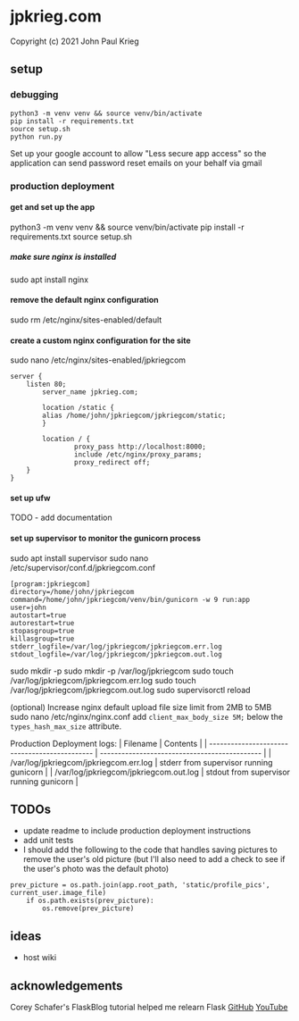 # jpkrieg.com
Copyright (c) 2021 John Paul Krieg

## setup
### debugging
```
python3 -m venv venv && source venv/bin/activate
pip install -r requirements.txt
source setup.sh
python run.py
```

Set up your google account to allow "Less secure app access" so the application can send password reset emails on your behalf via gmail

### production deployment
#### get and set up the app
python3 -m venv venv && source venv/bin/activate
pip install -r requirements.txt
source setup.sh

##### make sure nginx is installed
sudo apt install nginx

#### remove the default nginx configuration
sudo rm /etc/nginx/sites-enabled/default

#### create a custom nginx configuration for the site
sudo nano /etc/nginx/sites-enabled/jpkriegcom
```
server {
	listen 80;
        server_name jpkrieg.com;

        location /static {
		alias /home/john/jpkriegcom/jpkriegcom/static;
        }

        location / {
                proxy_pass http://localhost:8000;
                include /etc/nginx/proxy_params;
                proxy_redirect off;
	}
}
```

#### set up ufw
TODO - add documentation

#### set up supervisor to monitor the gunicorn process
sudo apt install supervisor
sudo nano /etc/supervisor/conf.d/jpkriegcom.conf
```
[program:jpkriegcom]
directory=/home/john/jpkriegcom
command=/home/john/jpkriegcom/venv/bin/gunicorn -w 9 run:app
user=john
autostart=true
autorestart=true
stopasgroup=true
killasgroup=true
stderr_logfile=/var/log/jpkriegcom/jpkriegcom.err.log
stdout_logfile=/var/log/jpkriegcom/jpkriegcom.out.log
```
sudo mkdir -p 
sudo mkdir -p /var/log/jpkriegcom
sudo touch /var/log/jpkriegcom/jpkriegcom.err.log
sudo touch /var/log/jpkriegcom/jpkriegcom.out.log
sudo supervisorctl reload

(optional) Increase nginx default upload file size limit from 2MB to 5MB
sudo nano /etc/nginx/nginx.conf
add `client_max_body_size 5M;` below the `types_hash_max_size` attribute.

Production Deployment logs:
| Filename					| Contents					|
| ---------------------------------------------	| ---------------------------------------------	|
| /var/log/jpkriegcom/jpkriegcom.err.log	| stderr from supervisor running gunicorn	|
| /var/log/jpkriegcom/jpkriegcom.out.log	| stdout from supervisor running gunicorn	|


## TODOs
- update readme to include production deployment instructions
- add unit tests
- I should add the following to the code that handles saving pictures to remove the user's old picture (but I'll also need to add a check to see if the user's photo was the default photo)
```
prev_picture = os.path.join(app.root_path, 'static/profile_pics', current_user.image_file)
    if os.path.exists(prev_picture):
        os.remove(prev_picture)
```

## ideas
- host wiki

## acknowledgements
Corey Schafer's FlaskBlog tutorial helped me relearn Flask [GitHub](https://github.com/CoreyMSchafer/code_snippets/tree/master/Python/Flask_Blog) [YouTube](https://www.youtube.com/watch?v=MwZwr5Tvyxo&list=PL-osiE80TeTs4UjLw5MM6OjgkjFeUxCYH&index=1)
